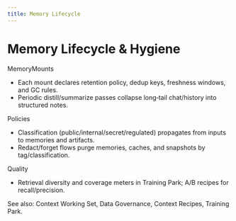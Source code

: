 ```yaml
---
title: Memory Lifecycle
---
```


# Memory Lifecycle & Hygiene

MemoryMounts
- Each mount declares retention policy, dedup keys, freshness windows, and GC rules.
- Periodic distill/summarize passes collapse long‑tail chat/history into structured notes.

Policies
- Classification (public/internal/secret/regulated) propagates from inputs to memories and artifacts.
- Redact/forget flows purge memories, caches, and snapshots by tag/classification.

Quality
- Retrieval diversity and coverage meters in Training Park; A/B recipes for recall/precision.

See also: Context Working Set, Data Governance, Context Recipes, Training Park.
